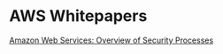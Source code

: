 # AWS Whitepapers
[Amazon Web Services: Overview of Security Processes](https://d0.awsstatic.com/whitepapers/aws-security-whitepaper.pdf)
